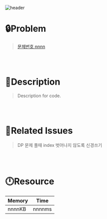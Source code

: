 ![header](https://capsule-render.vercel.app/api?type=waving&height=200&color=0:B2E6FF,100:FFB2D6&text=BOJ%20Number&fontColor=FFFFFF&fontAlign=80&fontAlignY=35&fontSize=50)

# **🔒Problem**

> [문제번호 nnnn](https://www.acmicpc.net/problem/nnnn)

<br>
<br>

# **🔑Description**

> Description for code.

<br>
<br>

# **📑Related Issues**

> DP 문제 풀때 index 벗어나지 않도록 신경쓰기

<br>
<br>

# **🕛Resource**

| Memory | Time   |
| ------ | ------ |
| nnnnKB | nnnnms |
